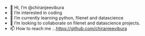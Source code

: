 - 👋 Hi, I’m @chiranjeevibura
- 👀 I’m interested in coding
- 🌱 I’m currently learning python, filenet and datascience
- 💞️ I’m looking to collaborate on filenet and datascience projects. 
- 📫 How to reach me ...https://github.com/chiranjeevibura

<!---
chiranjeevibura/chiranjeevibura is a ✨ special ✨ repository because its `README.md` (this file) appears on your GitHub profile.
You can click the Preview link to take a look at your changes.
--->
